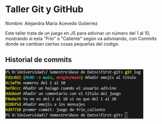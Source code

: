 # Taller Git y GitHub

Nombre: Alejandra Maria Acevedo Gutierrez

Este taller trata de un juego en JS para adivinar un número del 1 al 10, mostrando si esta "Frío" o "Caliente" según va adivinando, con Commits donde se cambian ciertas cosas pequeñas del codigo.

## Historial de commits
![Historial](historial.PNG)
